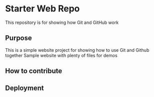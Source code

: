 # Starter Web Repo

This repository is for showing how Git and GitHub work

## Purpose
This is a simple website project for showing how to use Git and Github together
Sample website with plenty of files for demos

## How to contribute


## Deployment
